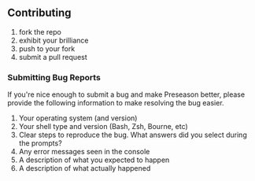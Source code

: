 ## Contributing
1. fork the repo
2. exhibit your brilliance
3. push to your fork
4. submit a pull request

### Submitting Bug Reports

If you're nice enough to submit a bug and make Preseason better, please
provide the following information to make resolving the bug easier.

1. Your operating system (and version)
2. Your shell type and version (Bash, Zsh, Bourne, etc)
3. Clear steps to reproduce the bug. What answers did you select during
   the prompts?
4. Any error messages seen in the console
5. A description of what you expected to happen
6. A description of what actually happened
